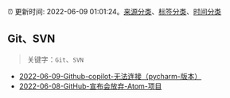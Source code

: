 :alarm_clock: 更新时间: 2022-06-09 01:01:24。[来源分类](../README.md)、[标签分类](../TAGS.md)、[时间分类](../TIMELINE.md)

## Git、SVN


> 关键字：`Git`、`SVN`



- [2022-06-09-Github-copilot-无法连接（pycharm-版本）](https://www.v2ex.com/t/858313) 
- [2022-06-08-GitHub-宣布会放弃-Atom-项目](https://www.v2ex.com/t/858301) 